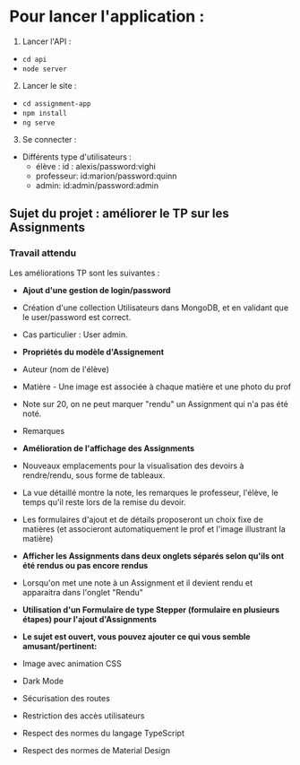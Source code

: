 # Pour lancer l'application :

1. Lancer l'API :
  * ```cd api```
  * ```node server```

2. Lancer le site :
  * ```cd assignment-app```
  * ```npm install```
  * ```ng serve```

3. Se connecter :
  * Différents type d'utilisateurs :
    + élève : id : alexis/password:vighi
    + professeur: id:marion/password:quinn
    + admin: id:admin/password:admin

## Sujet du projet : améliorer le TP sur les Assignments


###  Travail attendu

Les améliorations TP sont les suivantes :

-   **Ajout d'une gestion de login/password**
  -   Création d'une collection Utilisateurs dans MongoDB, et en validant que le user/password est correct.
  -   Cas particulier : User admin.

-   **Propriétés du modèle d'Assignement**
  -   Auteur (nom de l'élève)
  -   Matière
    -   Une image est associée à chaque matière et une photo du prof
  -   Note sur 20, on ne peut marquer "rendu" un Assignment qui n'a pas été noté.
  -   Remarques

-   **Amélioration de l'affichage des Assignments**
  -   Nouveaux emplacements pour la visualisation des devoirs à rendre/rendu, sous forme de tableaux.
  -   La vue détaillé montre la note, les remarques le professeur, l'élève, le temps qu'il reste lors de la remise du devoir.
  -   Les formulaires d'ajout et de détails proposeront un choix fixe de matières (et associeront automatiquement le prof et l'image illustrant la matière)

-   **Afficher les Assignments dans deux onglets séparés selon qu'ils ont été rendus ou pas encore rendus**
  -   Lorsqu'on met une note à un Assignment et il devient rendu et apparaitra dans l'onglet "Rendu"

-   **Utilisation d'un Formulaire de type Stepper (formulaire en plusieurs étapes) pour l'ajout d'Assignments**


-   **Le sujet est ouvert, vous pouvez ajouter ce qui vous semble amusant/pertinent:**
  -   Image avec animation CSS
  - Dark Mode
  - Sécurisation des routes
  - Restriction des accès utilisateurs
  - Respect des normes du langage TypeScript
  - Respect des normes de Material Design
